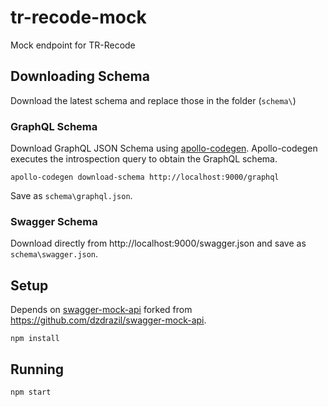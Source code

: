 # tr-recode-mock
Mock endpoint for TR-Recode

## Downloading Schema
Download the latest schema and replace those in the folder (`schema\`)

### GraphQL Schema
Download GraphQL JSON Schema using [apollo-codegen](https://github.com/apollographql/apollo-codegen).
Apollo-codegen executes the introspection query to obtain the GraphQL schema.

```
apollo-codegen download-schema http://localhost:9000/graphql
```
Save as `schema\graphql.json`.

### Swagger Schema
Download directly from http://localhost:9000/swagger.json and save as `schema\swagger.json`.

## Setup
Depends on [swagger-mock-api](https://github.com/wjtan/swagger-mock-api) forked from https://github.com/dzdrazil/swagger-mock-api.

```
npm install
```

## Running
```
npm start
```
